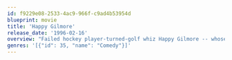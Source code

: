 ```yaml
---
id: f9229e08-2533-4ac9-966f-c9ad4b53954d
blueprint: movie
title: 'Happy Gilmore'
release_date: '1996-02-16'
overview: "Failed hockey player-turned-golf whiz Happy Gilmore -- whose unconventional approach and antics on the grass courts the ire of rival Shooter McGavin -- is determined to win a PGA tournament so he can save his granny's house with the prize money. Meanwhile, an attractive tour publicist tries to soften Happy's image."
genres: '[{"id": 35, "name": "Comedy"}]'
---
```

